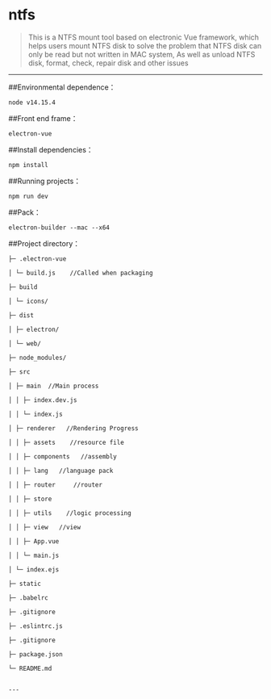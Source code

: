 # ntfs

> This is a NTFS mount tool based on electronic Vue framework, which helps users mount NTFS disk to solve the problem that NTFS disk can only be read but not written in MAC system,
>As well as unload NTFS disk, format, check, repair disk and other issues
---
##Environmental dependence：
```
node v14.15.4
```
##Front end frame：
```
electron-vue
```
##Install dependencies：
```
npm install
```
##Running projects：
```
npm run dev
```
##Pack：
```
electron-builder --mac --x64
```
##Project directory：
```
├─ .electron-vue

│ └─ build.js    //Called when packaging

├─ build 

│ └─ icons/ 

├─ dist 

│ ├─ electron/ 

│ └─ web/ 

├─ node_modules/ 

├─ src 

│ ├─ main  //Main process

│ │ ├─ index.dev.js 

│ │ └─ index.js 

│ ├─ renderer   //Rendering Progress

│ │ ├─ assets    //resource file

│ │ ├─ components   //assembly

│ │ ├─ lang   //language pack

│ │ ├─ router     //router

│ │ ├─ store 

│ │ ├─ utils    //logic processing

│ │ ├─ view   //view

│ │ ├─ App.vue 

│ │ └─ main.js 

│ └─ index.ejs 

├─ static

├─ .babelrc 

├─ .gitignore 

├─ .eslintrc.js 

├─ .gitignore 

├─ package.json 

└─ README.md


---


